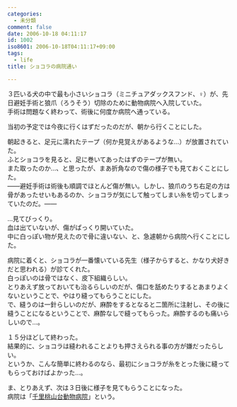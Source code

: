 ```yaml
---
categories:
  - 未分類
comment: false
date: 2006-10-18 04:11:17
id: 1002
iso8601: 2006-10-18T04:11:17+09:00
tags:
  - life
title: ショコラの病院通い

---
```


<div class="entry-body">
  <p>３匹いる犬の中で最も小さいショコラ（ミニチュアダックスフンド、♀）が、先日避妊手術と狼爪（ろうそう）切除のために動物病院へ入院していた。<br />
    手術は問題なく終わって、術後に何度か病院へ通っている。</p>

  <p>当初の予定では今夜に行くはずだったのだが、朝から行くことにした。</p>

  <p>朝起きると、足元に濡れたテープ（何か見覚えがあるような…）が放置されていた。<br />
    ふとショコラを見ると、足に巻いてあったはずのテープが無い。<br />
    また取ったのか…、と思ったが、まあ折角なので傷の様子でも見ておくことにした。<br />
    ――避妊手術は術後も順調でほとんど傷が無い。しかし、狼爪のうち右足の方は骨があったせいもあるのか、ショコラが気にして触ってしまい糸を切ってしまっていたのだ。――</p>

  <p>…見てびっくり。<br />
    血は出ていないが、傷がぱっくり開いていた。<br />
    中に白っぽい物が見えたので骨に違いない、と、急遽朝から病院へ行くことにした。</p>

  <p>病院に着くと、ショコラが一番懐いている先生（様子からすると、かなり犬好きだと思われる）が診てくれた。<br />
    白っぽいのは骨ではなく、皮下組織らしい。<br />
    とりあえず放っておいても治るらしいのだが、傷口を舐めたりするとあまりよくないということで、やはり縫ってもらうことにした。<br />
    で、縫うのは一針らしいのだが、麻酔をするとなると二箇所に注射し、その後に縫うことになるということで、麻酔なしで縫ってもらった。麻酔するのも痛いらしいので…。</p>

  <p>１５分ほどして終わった。<br />
    結果的に、ショコラは縫われることよりも押さえられる事の方が嫌だったらしい。<br />
    というか、こんな簡単に終わるのなら、最初にショコラが糸をとった後に縫ってもらっておけばよかった…。</p>

  <p>ま、とりあえず、次は３日後に様子を見てもらうことになった。<br />
    病院は「<a href="http://www.hs-gac.jp">千里桃山台動物病院</a>」という。</p>

  <script type="text/javascript" src="http://maps.google.com/maps?hl=ja&amp;file=api&amp;v=2&amp;key=ABQIAAAAQeU0HlFLVzUBN_O7g8guNRQIS39eiJ8SO_anhfU-PUsCcHeT5hS9chvyJvWFtuMnot8EsDowzy_FRQ" charset="utf-8"></script>
  <script type="text/javascript">
    <![CDATA[
    //<![CDATA[
    function attachOnLoad(func) {
      window.attachEvent ?
        window.attachEvent('onload', func) :
        window.addEventListener('load', func, false);
    }

    function attachBeforeUnload(func) {
      window.attachEvent ?
        window.attachEvent('onbeforeunload', func) :
        window.addEventListener('beforeunload', func, false);
    }

    function generateGMap(mapid, address, lat, lng, zoom, maptype) {
      if (GBrowserIsCompatible()) {
        var map = new GMap2(document.getElementById(mapid));
        map.addControl(new GSmallMapControl());
        map.addControl(new GMapTypeControl());
        var center = new GLatLng(lat, lng);
        if (typeof maptype == 'string') maptype = eval(maptype);
        map.setCenter(center, zoom, maptype);
        var marker = new GMarker(center, G_DEFAULT_ICON);
        map.addOverlay(marker);
        var html = '<div style="width:12em;font-size:small">' + address + '
    ]]>
  </script>
</div>
